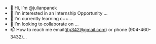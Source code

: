 - 👋 Hi, I’m @julianpanek
- 👀 I’m interested in an Internship Opportunity ...
- 🌱 I’m currently learning c++...
- 💞️ I’m looking to collaborate on ...
- 📫 How to reach me email(jtp342@gmail.com) or phone (904-460-3432)...

<!---
julianpanek/julianpanek is a ✨ special ✨ repository because its `README.md` (this file) appears on your GitHub profile.
You can click the Preview link to take a look at your changes.
--->
